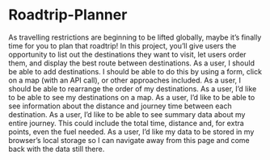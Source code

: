 # Roadtrip-Planner
As travelling restrictions are beginning to be lifted globally, maybe it’s finally time for you to plan that roadtrip! In this project, you’ll give users the opportunity to list out the destinations they want to visit, let users order them, and display the best route between destinations.
As a user, I should be able to add destinations. I should be able to do this by using a form, click on a map (with an API call), or other approaches included.
As a user, I should be able to rearrange the order of my destinations.
As a user, I’d like to be able to see my destinations on a map.
As a user, I’d like to be able to see information about the distance and journey time between each destination.
As a user, I’d like to be able to see summary data about my entire journey. This could include the total time, distance and, for extra points, even the fuel needed.
As a user, I’d like my data to be stored in my browser’s local storage so I can navigate away from this page and come back with the data still there.
